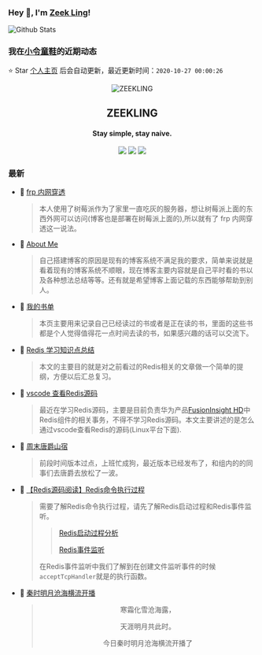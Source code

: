 ### Hey 👋, I'm [Zeek Ling](https://www.zeekling.cn)! 
![Github Stats](https://github-readme-stats.vercel.app/api?username=zeekling&show_icons=true) 
### 我在[小令童鞋](https://www.zeekling.cn)的近期动态

⭐️ Star [个人主页](https://github.com/zeekling/zeekling) 后会自动更新，最近更新时间：`2020-10-27 00:00:26`

<p align="center"><img alt="ZEEKLING" src="https://img.zeekling.cn/images/2020/02/23/logo.th.png"></p><h2 align="center">ZEEKLING
</h2>

<h4 align="center">Stay simple, stay naive.</h4>
<p align="center"><a title="ZEEKLING" target="_blank" href="https://github.com/zeekling/zeekling"><img src="https://img.shields.io/github/last-commit/zeekling/zeekling.svg?style=flat-square&color=FF9900"></a>
<a title="GitHub repo size in bytes" target="_blank" href="https://github.com/zeekling/zeekling"><img src="https://img.shields.io/github/repo-size/zeekling/zeekling.svg?style=flat-square"></a>
<a title="Hits" target="_blank" href="https://github.com/zeekling/hits"><img src="https://hits.b3log.org/zeekling/zeekling.svg"></a></p>

### 最新

* 📝 [frp 内网穿透](https://www.zeekling.cn/articles/2019/08/11/1565501357107.html) 
    > <p>本人使用了树莓派作为了家里一直吃灰的服务器，想让树莓派上面的东西外网可以访问(博客也是部署在树莓派上面的),所以就有了 frp 内网穿透这一说法。</p>
* 📝 [About Me](https://www.zeekling.cn/aboutMe.html) 
    > <p>自己搭建博客的原因是现有的博客系统不满足我的要求，简单来说就是看着现有的博客系统不顺眼，现在博客主要内容就是自己平时看的书以及各种想法总结等等。还有就是希望博客上面记载的东西能够帮助到别人。</p>
* 📝 [我的书单](https://www.zeekling.cn/book.html) 
    > <p>本页主要用来记录自己已经读过的书或者是正在读的书，里面的这些书都是个人觉得值得花一点时间去读的书，如果感兴趣的话可以交流下。</p>
* 📝 [Redis 学习知识点总结](https://www.zeekling.cn/articles/2020/09/01/1598892381872.html) 
    > <p>本文的主要目的就是对之前看过的Redis相关的文章做一个简单的提纲，方便以后汇总复习。</p>
* 📝 [vscode 查看Redis源码](https://www.zeekling.cn/articles/2020/10/20/1603198382711.html) 
    > <p>最近在学习Redis源码，主要是目前负责华为产品<a href="https://support.huawei.com/enterprise/zh/cloud-computing/fusioninsight-hd-pid-21110924" target="_blank">FusionInsight HD</a>中Redis组件的相关事务，不得不学习Redis源码。本文主要讲述的是怎么通过vscode查看Redis的源码(Linux平台下面).</p>
* 📝 [周末唐爵山宿](https://www.zeekling.cn/articles/2020/10/18/1603029580658.html) 
    > <p>前段时间版本过点，上班忙成狗，最近版本已经发布了，和组内的的同事们去唐爵去放松了一波。</p>
* 📝 [【Redis源码阅读】Redis命令执行过程](https://www.zeekling.cn/articles/2020/10/09/1602258239840.html) 
    > <p>需要了解Redis命令执行过程，请先了解Redis启动过程和Redis事件监听。</p>
    > <blockquote>
    > <p><a href="/articles/2020/09/25/1601041404734.html" target="_blank">Redis启动过程分析</a></p>
    > <p><a href="/articles/2020/10/06/1601975298948.html" target="_blank">Redis事件监听</a></p>
    > </blockquote>
    > <p>在Redis事件监听中我们了解到在创建文件监听事件的时候<code>acceptTcpHandler</code>就是的执行函数。</p>
* 📝 [秦时明月沧海横流开播](https://www.zeekling.cn/articles/2020/10/08/1602135156440.html) 
    > <p></p><p style="text-align:center">寒霜化雪沧海露，</p>
    > <p style="text-align:center">天涯明月共此时。</p>
    > <p style="text-align:center">今日秦时明月沧海横流开播了</p>
    > <p></p>




